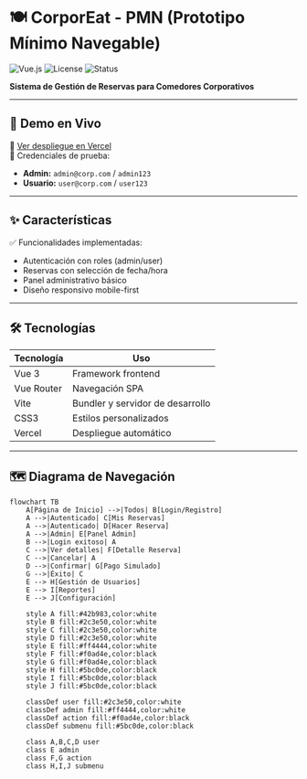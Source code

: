 # 🍽️ CorporEat - PMN (Prototipo Mínimo Navegable)  
![Vue.js](https://img.shields.io/badge/Vue.js-3.x-42b983?logo=vuedotjs)
![License](https://img.shields.io/badge/Licencia-MIT-green)
![Status](https://img.shields.io/badge/Estado-En%20Desarrollo-orange)

**Sistema de Gestión de Reservas para Comedores Corporativos**  

---

## 🚀 Demo en Vivo  
🔗 [Ver despliegue en Vercel](https://corpor-eat-pmn.vercel.app)  
🔑 Credenciales de prueba:  
- **Admin:** `admin@corp.com` / `admin123`  
- **Usuario:** `user@corp.com` / `user123`

---

## ✨ Características  
✅ Funcionalidades implementadas:  
- Autenticación con roles (admin/user)  
- Reservas con selección de fecha/hora  
- Panel administrativo básico  
- Diseño responsivo mobile-first  

---

## **🛠️ Tecnologías**  
| Tecnología | Uso |  
|------------|-----|  
| Vue 3 | Framework frontend |  
| Vue Router | Navegación SPA |  
| Vite | Bundler y servidor de desarrollo |  
| CSS3 | Estilos personalizados |  
| Vercel | Despliegue automático |  

---

## **🗺️ Diagrama de Navegación**
```mermaid
flowchart TB
    A[Página de Inicio] -->|Todos| B[Login/Registro]
    A -->|Autenticado| C[Mis Reservas]
    A -->|Autenticado| D[Hacer Reserva]
    A -->|Admin| E[Panel Admin]
    B -->|Login exitoso| A
    C -->|Ver detalles| F[Detalle Reserva]
    C -->|Cancelar| A
    D -->|Confirmar| G[Pago Simulado]
    G -->|Éxito| C
    E --> H[Gestión de Usuarios]
    E --> I[Reportes]
    E --> J[Configuración]
    
    style A fill:#42b983,color:white
    style B fill:#2c3e50,color:white
    style C fill:#2c3e50,color:white
    style D fill:#2c3e50,color:white
    style E fill:#ff4444,color:white
    style F fill:#f0ad4e,color:black
    style G fill:#f0ad4e,color:black
    style H fill:#5bc0de,color:black
    style I fill:#5bc0de,color:black
    style J fill:#5bc0de,color:black
    
    classDef user fill:#2c3e50,color:white
    classDef admin fill:#ff4444,color:white
    classDef action fill:#f0ad4e,color:black
    classDef submenu fill:#5bc0de,color:black
    
    class A,B,C,D user
    class E admin
    class F,G action
    class H,I,J submenu